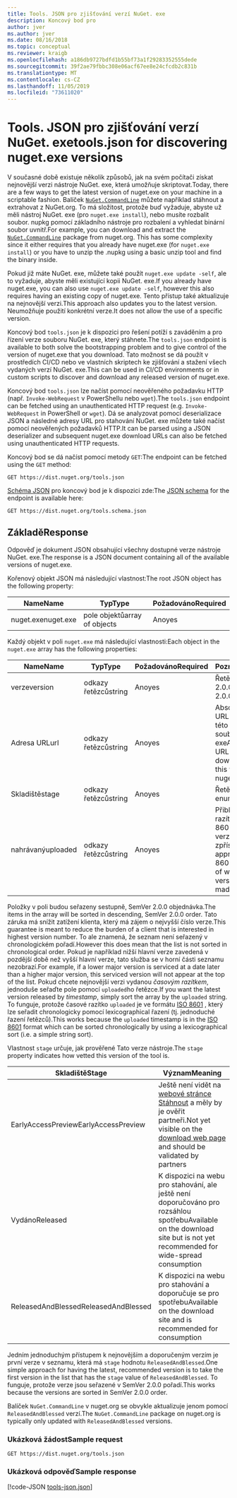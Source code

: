 ```yaml
---
title: Tools. JSON pro zjišťování verzí NuGet. exe
description: Koncový bod pro
author: jver
ms.author: jver
ms.date: 08/16/2018
ms.topic: conceptual
ms.reviewer: kraigb
ms.openlocfilehash: a186db9727bdfd1b55bf73a1f29283352555dede
ms.sourcegitcommit: 39f2ae79fbbc308e06acf67ee8e24cfcdb2c831b
ms.translationtype: MT
ms.contentlocale: cs-CZ
ms.lasthandoff: 11/05/2019
ms.locfileid: "73611020"
---
```

# <a name="toolsjson-for-discovering-nugetexe-versions"></a><span data-ttu-id="05b6d-103">Tools. JSON pro zjišťování verzí NuGet. exe</span><span class="sxs-lookup"><span data-stu-id="05b6d-103">tools.json for discovering nuget.exe versions</span></span>

<span data-ttu-id="05b6d-104">V současné době existuje několik způsobů, jak na svém počítači získat nejnovější verzi nástroje NuGet. exe, která umožňuje skriptovat.</span><span class="sxs-lookup"><span data-stu-id="05b6d-104">Today, there are a few ways to get the latest version of nuget.exe on your machine in a scriptable fashion.</span></span> <span data-ttu-id="05b6d-105">Balíček [`NuGet.CommandLine`](https://www.nuget.org/packages/NuGet.CommandLine/) můžete například stáhnout a extrahovat z NuGet.org. To má složitost, protože buď vyžaduje, abyste už měli nástroj NuGet. exe (pro `nuget.exe install`), nebo musíte rozbalit soubor. nupkg pomocí základního nástroje pro rozbalení a vyhledat binární soubor uvnitř.</span><span class="sxs-lookup"><span data-stu-id="05b6d-105">For example, you can download and extract the [`NuGet.CommandLine`](https://www.nuget.org/packages/NuGet.CommandLine/) package from nuget.org. This has some complexity since it either requires that you already have nuget.exe (for `nuget.exe install`) or you have to unzip the .nupkg using a basic unzip tool and find the binary inside.</span></span>

<span data-ttu-id="05b6d-106">Pokud již máte NuGet. exe, můžete také použít `nuget.exe update -self`, ale to vyžaduje, abyste měli existující kopii NuGet. exe.</span><span class="sxs-lookup"><span data-stu-id="05b6d-106">If you already have nuget.exe, you can also use `nuget.exe update -self`, however this also requires having an existing copy of nuget.exe.</span></span> <span data-ttu-id="05b6d-107">Tento přístup také aktualizuje na nejnovější verzi.</span><span class="sxs-lookup"><span data-stu-id="05b6d-107">This approach also updates you to the latest version.</span></span> <span data-ttu-id="05b6d-108">Neumožňuje použití konkrétní verze.</span><span class="sxs-lookup"><span data-stu-id="05b6d-108">It does not allow the use of a specific version.</span></span>

<span data-ttu-id="05b6d-109">Koncový bod `tools.json` je k dispozici pro řešení potíží s zaváděním a pro řízení verze souboru NuGet. exe, který stáhnete.</span><span class="sxs-lookup"><span data-stu-id="05b6d-109">The `tools.json` endpoint is available to both solve the bootstrapping problem and to give control of the version of nuget.exe that you download.</span></span> <span data-ttu-id="05b6d-110">Tato možnost se dá použít v prostředích CI/CD nebo ve vlastních skriptech ke zjišťování a stažení všech vydaných verzí NuGet. exe.</span><span class="sxs-lookup"><span data-stu-id="05b6d-110">This can be used in CI/CD environments or in custom scripts to discover and download any released version of nuget.exe.</span></span>

<span data-ttu-id="05b6d-111">Koncový bod `tools.json` lze načíst pomocí neověřeného požadavku HTTP (např. `Invoke-WebRequest` v PowerShellu nebo `wget`).</span><span class="sxs-lookup"><span data-stu-id="05b6d-111">The `tools.json` endpoint can be fetched using an unauthenticated HTTP request (e.g. `Invoke-WebRequest` in PowerShell or `wget`).</span></span> <span data-ttu-id="05b6d-112">Dá se analyzovat pomocí deserializace JSON a následné adresy URL pro stahování NuGet. exe můžete také načíst pomocí neověřených požadavků HTTP.</span><span class="sxs-lookup"><span data-stu-id="05b6d-112">It can be parsed using a JSON deserializer and subsequent nuget.exe download URLs can also be fetched using unauthenticated HTTP requests.</span></span>

<span data-ttu-id="05b6d-113">Koncový bod se dá načíst pomocí metody `GET`:</span><span class="sxs-lookup"><span data-stu-id="05b6d-113">The endpoint can be fetched using the `GET` method:</span></span>

    GET https://dist.nuget.org/tools.json

<span data-ttu-id="05b6d-114">[Schéma JSON](https://json-schema.org/) pro koncový bod je k dispozici zde:</span><span class="sxs-lookup"><span data-stu-id="05b6d-114">The [JSON schema](https://json-schema.org/) for the endpoint is available here:</span></span>

    GET https://dist.nuget.org/tools.schema.json

## <a name="response"></a><span data-ttu-id="05b6d-115">Základě</span><span class="sxs-lookup"><span data-stu-id="05b6d-115">Response</span></span>

<span data-ttu-id="05b6d-116">Odpověď je dokument JSON obsahující všechny dostupné verze nástroje NuGet. exe.</span><span class="sxs-lookup"><span data-stu-id="05b6d-116">The response is a JSON document containing all of the available versions of nuget.exe.</span></span>

<span data-ttu-id="05b6d-117">Kořenový objekt JSON má následující vlastnost:</span><span class="sxs-lookup"><span data-stu-id="05b6d-117">The root JSON object has the following property:</span></span>

<span data-ttu-id="05b6d-118">Name</span><span class="sxs-lookup"><span data-stu-id="05b6d-118">Name</span></span>      | <span data-ttu-id="05b6d-119">Typ</span><span class="sxs-lookup"><span data-stu-id="05b6d-119">Type</span></span>             | <span data-ttu-id="05b6d-120">Požadováno</span><span class="sxs-lookup"><span data-stu-id="05b6d-120">Required</span></span>
--------- | ---------------- | --------
<span data-ttu-id="05b6d-121">nuget.exe</span><span class="sxs-lookup"><span data-stu-id="05b6d-121">nuget.exe</span></span> | <span data-ttu-id="05b6d-122">pole objektů</span><span class="sxs-lookup"><span data-stu-id="05b6d-122">array of objects</span></span> | <span data-ttu-id="05b6d-123">Ano</span><span class="sxs-lookup"><span data-stu-id="05b6d-123">yes</span></span>

<span data-ttu-id="05b6d-124">Každý objekt v poli `nuget.exe` má následující vlastnosti:</span><span class="sxs-lookup"><span data-stu-id="05b6d-124">Each object in the `nuget.exe` array has the following properties:</span></span>

<span data-ttu-id="05b6d-125">Name</span><span class="sxs-lookup"><span data-stu-id="05b6d-125">Name</span></span>     | <span data-ttu-id="05b6d-126">Typ</span><span class="sxs-lookup"><span data-stu-id="05b6d-126">Type</span></span>   | <span data-ttu-id="05b6d-127">Požadováno</span><span class="sxs-lookup"><span data-stu-id="05b6d-127">Required</span></span> | <span data-ttu-id="05b6d-128">Poznámky</span><span class="sxs-lookup"><span data-stu-id="05b6d-128">Notes</span></span>
-------- | ------ | -------- | -----
<span data-ttu-id="05b6d-129">verze</span><span class="sxs-lookup"><span data-stu-id="05b6d-129">version</span></span>  | <span data-ttu-id="05b6d-130">odkazy řetězců</span><span class="sxs-lookup"><span data-stu-id="05b6d-130">string</span></span> | <span data-ttu-id="05b6d-131">Ano</span><span class="sxs-lookup"><span data-stu-id="05b6d-131">yes</span></span>      | <span data-ttu-id="05b6d-132">Řetězec SemVer 2.0.0</span><span class="sxs-lookup"><span data-stu-id="05b6d-132">A SemVer 2.0.0 string</span></span>
<span data-ttu-id="05b6d-133">Adresa URL</span><span class="sxs-lookup"><span data-stu-id="05b6d-133">url</span></span>      | <span data-ttu-id="05b6d-134">odkazy řetězců</span><span class="sxs-lookup"><span data-stu-id="05b6d-134">string</span></span> | <span data-ttu-id="05b6d-135">Ano</span><span class="sxs-lookup"><span data-stu-id="05b6d-135">yes</span></span>      | <span data-ttu-id="05b6d-136">Absolutní adresa URL pro stažení této verze souboru NuGet. exe</span><span class="sxs-lookup"><span data-stu-id="05b6d-136">An absolute URL for downloading this version of nuget.exe</span></span>
<span data-ttu-id="05b6d-137">Skladiště</span><span class="sxs-lookup"><span data-stu-id="05b6d-137">stage</span></span>    | <span data-ttu-id="05b6d-138">odkazy řetězců</span><span class="sxs-lookup"><span data-stu-id="05b6d-138">string</span></span> | <span data-ttu-id="05b6d-139">Ano</span><span class="sxs-lookup"><span data-stu-id="05b6d-139">yes</span></span>      | <span data-ttu-id="05b6d-140">Řetězec výčtu</span><span class="sxs-lookup"><span data-stu-id="05b6d-140">An enum string</span></span>
<span data-ttu-id="05b6d-141">nahrávaný</span><span class="sxs-lookup"><span data-stu-id="05b6d-141">uploaded</span></span> | <span data-ttu-id="05b6d-142">odkazy řetězců</span><span class="sxs-lookup"><span data-stu-id="05b6d-142">string</span></span> | <span data-ttu-id="05b6d-143">Ano</span><span class="sxs-lookup"><span data-stu-id="05b6d-143">yes</span></span>      | <span data-ttu-id="05b6d-144">Přibližné časové razítko ISO 8601, kdy byla verze zpřístupněna</span><span class="sxs-lookup"><span data-stu-id="05b6d-144">An approximate ISO 8601 timestamp of when the version was made available</span></span>

<span data-ttu-id="05b6d-145">Položky v poli budou seřazeny sestupně, SemVer 2.0.0 objednávka.</span><span class="sxs-lookup"><span data-stu-id="05b6d-145">The items in the array will be sorted in descending, SemVer 2.0.0 order.</span></span> <span data-ttu-id="05b6d-146">Tato záruka má snížit zatížení klienta, který má zájem o nejvyšší číslo verze.</span><span class="sxs-lookup"><span data-stu-id="05b6d-146">This guarantee is meant to reduce the burden of a client that is interested in highest version number.</span></span> <span data-ttu-id="05b6d-147">To ale znamená, že seznam není seřazený v chronologickém pořadí.</span><span class="sxs-lookup"><span data-stu-id="05b6d-147">However this does mean that the list is not sorted in chronological order.</span></span> <span data-ttu-id="05b6d-148">Pokud je například nižší hlavní verze zavedená v pozdější době než vyšší hlavní verze, tato služba se v horní části seznamu nezobrazí.</span><span class="sxs-lookup"><span data-stu-id="05b6d-148">For example, if a lower major version is serviced at a date later than a higher major version, this serviced version will not appear at the top of the list.</span></span> <span data-ttu-id="05b6d-149">Pokud chcete nejnovější verzi vydanou *časovým razítkem*, jednoduše seřaďte pole pomocí `uploaded`ho řetězce.</span><span class="sxs-lookup"><span data-stu-id="05b6d-149">If you want the latest version released by *timestamp*, simply sort the array by the `uploaded` string.</span></span> <span data-ttu-id="05b6d-150">To funguje, protože časové razítko `uploaded` je ve formátu [ISO 8601](https://www.iso.org/iso-8601-date-and-time-format.html) , který lze seřadit chronologicky pomocí lexicographical řazení (tj. jednoduché řazení řetězců).</span><span class="sxs-lookup"><span data-stu-id="05b6d-150">This works because the `uploaded` timestamp is in the [ISO 8601](https://www.iso.org/iso-8601-date-and-time-format.html) format which can be sorted chronologically by using a lexicographical sort (i.e. a simple string sort).</span></span>

<span data-ttu-id="05b6d-151">Vlastnost `stage` určuje, jak prověřené Tato verze nástroje.</span><span class="sxs-lookup"><span data-stu-id="05b6d-151">The `stage` property indicates how vetted this version of the tool is.</span></span> 

<span data-ttu-id="05b6d-152">Skladiště</span><span class="sxs-lookup"><span data-stu-id="05b6d-152">Stage</span></span>              | <span data-ttu-id="05b6d-153">Význam</span><span class="sxs-lookup"><span data-stu-id="05b6d-153">Meaning</span></span>
------------------ | ------
<span data-ttu-id="05b6d-154">EarlyAccessPreview</span><span class="sxs-lookup"><span data-stu-id="05b6d-154">EarlyAccessPreview</span></span> | <span data-ttu-id="05b6d-155">Ještě není vidět na [webové stránce Stáhnout](https://www.nuget.org/downloads) a měly by je ověřit partneři.</span><span class="sxs-lookup"><span data-stu-id="05b6d-155">Not yet visible on the [download web page](https://www.nuget.org/downloads) and should be validated by partners</span></span>
<span data-ttu-id="05b6d-156">Vydáno</span><span class="sxs-lookup"><span data-stu-id="05b6d-156">Released</span></span>           | <span data-ttu-id="05b6d-157">K dispozici na webu pro stahování, ale ještě není doporučováno pro rozsáhlou spotřebu</span><span class="sxs-lookup"><span data-stu-id="05b6d-157">Available on the download site but is not yet recommended for wide-spread consumption</span></span>
<span data-ttu-id="05b6d-158">ReleasedAndBlessed</span><span class="sxs-lookup"><span data-stu-id="05b6d-158">ReleasedAndBlessed</span></span> | <span data-ttu-id="05b6d-159">K dispozici na webu pro stahování a doporučuje se pro spotřebu</span><span class="sxs-lookup"><span data-stu-id="05b6d-159">Available on the download site and is recommended for consumption</span></span>

<span data-ttu-id="05b6d-160">Jedním jednoduchým přístupem k nejnovějším a doporučeným verzím je první verze v seznamu, která má `stage` hodnotu `ReleasedAndBlessed`.</span><span class="sxs-lookup"><span data-stu-id="05b6d-160">One simple approach for having the latest, recommended version is to take the first version in the list that has the `stage` value of `ReleasedAndBlessed`.</span></span> <span data-ttu-id="05b6d-161">To funguje, protože verze jsou seřazené v SemVer 2.0.0 pořadí.</span><span class="sxs-lookup"><span data-stu-id="05b6d-161">This works because the versions are sorted in SemVer 2.0.0 order.</span></span>

<span data-ttu-id="05b6d-162">Balíček `NuGet.CommandLine` v nuget.org se obvykle aktualizuje jenom pomocí `ReleasedAndBlessed` verzí.</span><span class="sxs-lookup"><span data-stu-id="05b6d-162">The `NuGet.CommandLine` package on nuget.org is typically only updated with `ReleasedAndBlessed` versions.</span></span>

### <a name="sample-request"></a><span data-ttu-id="05b6d-163">Ukázková žádost</span><span class="sxs-lookup"><span data-stu-id="05b6d-163">Sample request</span></span>

    GET https://dist.nuget.org/tools.json

### <a name="sample-response"></a><span data-ttu-id="05b6d-164">Ukázková odpověď</span><span class="sxs-lookup"><span data-stu-id="05b6d-164">Sample response</span></span>

[!code-JSON [tools-json.json](./_data/tools-json.json)]
